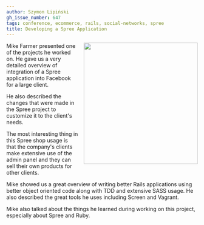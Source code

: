 ```yaml
---
author: Szymon Lipiński
gh_issue_number: 647
tags: conference, ecommerce, rails, social-networks, spree
title: Developing a Spree Application
---
```


<a href="/blog/2012/06/15/developing-spree-application/image-0-big.jpeg" imageanchor="1" style="clear: right; float: right; margin-bottom: 1em; margin-left: 1em;"><img border="0" height="320" src="/blog/2012/06/15/developing-spree-application/image-0.jpeg" width="300"/></a>

Mike Farmer presented one of the projects he worked on. He gave us a very detailed overview of integration of a Spree application into Facebook for a large client.

He also described the changes that were made in the Spree project to customize it to the client's needs.

The most interesting thing in this Spree shop usage is that the company's clients make extensive use of the admin panel and they can sell their own products for other clients.

Mike showed us a great overview of writing better Rails applications using better object oriented code along with TDD and extensive SASS usage. He also described the great tools he uses including Screen and Vagrant.

Mike also talked about the things he learned during working on this project, especially about Spree and Ruby.
